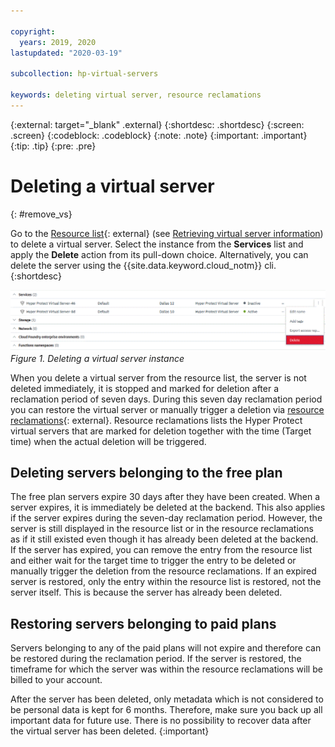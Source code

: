 ```yaml
---

copyright:
  years: 2019, 2020
lastupdated: "2020-03-19"

subcollection: hp-virtual-servers

keywords: deleting virtual server, resource reclamations
---
```


{:external: target="_blank" .external}
{:shortdesc: .shortdesc}
{:screen: .screen}
{:codeblock: .codeblock}
{:note: .note}
{:important: .important}
{:tip: .tip}
{:pre: .pre}

# Deleting a virtual server
{: #remove_vs}

Go to the [Resource list](https://cloud.ibm.com/resources){: external} (see [Retrieving virtual server information](/docs/services/hp-virtual-servers?topic=hp-virtual-servers-retrieve-info-vs)) to delete a virtual server. Select the instance from the **Services** list and apply the **Delete** action from its pull-down choice. Alternatively, you can delete the server using the {{site.data.keyword.cloud_notm}} cli.
{:shortdesc}

![Deleting a virtual server instance](image/hpvs_delete_instance.gif "Deleting a virtual server instance")
*Figure 1. Deleting a virtual server instance*


When you delete a virtual server from the resource list, the server is not deleted immediately, it is stopped and marked for deletion after a reclamation period of seven days. During this seven day reclamation period you can restore the virtual server or manually trigger a deletion via [resource reclamations](https://cloud.ibm.com/docs/resources?topic=cloud-cli-ibmcloud_commands_resource#ibmcloud_resource_reclamations){: external}. Resource reclamations lists the Hyper Protect virtual servers that are marked for deletion together with the time (Target time) when the actual deletion will be triggered.

## Deleting servers belonging to the free plan
The free plan servers expire 30 days after they have been created. When a server expires, it is immediately be deleted at the backend. This also applies if the server expires during the seven-day reclamation period. However, the server is still displayed in the resource list or in the resource reclamations as if it still existed even though it has already been deleted at the backend.
If the server has expired, you can remove the entry from the resource list and either wait for the target time to trigger the entry to be deleted or manually trigger the deletion from the resource reclamations. If an expired server is restored, only the entry within the resource list is restored, not the server itself. This is because the server has already been deleted.  

## Restoring servers belonging to paid plans
Servers belonging to any of the paid plans will not expire and therefore can be restored during the reclamation period. If the server is restored, the timeframe for which the server was within the resource reclamations will be billed to your account.

After the server has been deleted, only metadata which is not considered to be personal data is kept for 6 months.
Therefore, make sure you back up all important data for future use. There is no possibility to recover data after the virtual server has been deleted.
{:important}
